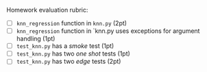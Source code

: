 Homework evaluation rubric: 

- [ ] `knn_regression` function in `knn.py` (2pt)
- [ ] `knn_regression` function in `knn.py uses exceptions for argument handling (1pt) 
- [ ] `test_knn.py` has a *smoke* test (1pt)
- [ ] `test_knn.py` has two *one shot* tests (1pt)
- [ ] `test_knn.py` has two *edge* tests (2pt)

